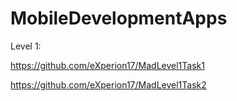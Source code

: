 # MobileDevelopmentApps

Level 1:

https://github.com/eXperion17/MadLevel1Task1

https://github.com/eXperion17/MadLevel1Task2
